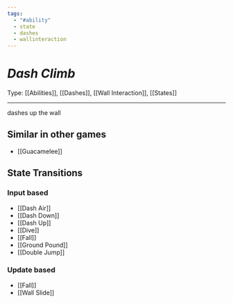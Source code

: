 ```yaml
---
tags:
  - "#ability"
  - state
  - dashes
  - wallinteraction
---
```

# _Dash Climb_

Type: [[Abilities]], [[Dashes]], [[Wall Interaction]], [[States]]

----


dashes up the wall


## Similar in other games

* [[Guacamelee]]



## State Transitions

### Input based

* [[Dash Air]]
* [[Dash Down]]
* [[Dash Up]]
* [[Dive]]
* [[Fall]]
* [[Ground Pound]]
* [[Double Jump]]

### Update based

* [[Fall]]
* [[Wall Slide]]
